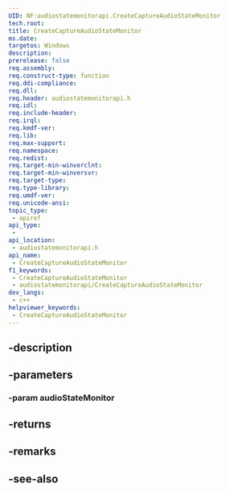 ```yaml
---
UID: NF:audiostatemonitorapi.CreateCaptureAudioStateMonitor
tech.root: 
title: CreateCaptureAudioStateMonitor
ms.date: 
targetos: Windows
description: 
prerelease: false
req.assembly: 
req.construct-type: function
req.ddi-compliance: 
req.dll: 
req.header: audiostatemonitorapi.h
req.idl: 
req.include-header: 
req.irql: 
req.kmdf-ver: 
req.lib: 
req.max-support: 
req.namespace: 
req.redist: 
req.target-min-winverclnt: 
req.target-min-winversvr: 
req.target-type: 
req.type-library: 
req.umdf-ver: 
req.unicode-ansi: 
topic_type:
 - apiref
api_type:
 - 
api_location:
 - audiostatemonitorapi.h
api_name:
 - CreateCaptureAudioStateMonitor
f1_keywords:
 - CreateCaptureAudioStateMonitor
 - audiostatemonitorapi/CreateCaptureAudioStateMonitor
dev_langs:
 - c++
helpviewer_keywords:
 - CreateCaptureAudioStateMonitor
---
```


## -description

## -parameters

### -param audioStateMonitor

## -returns

## -remarks

## -see-also

